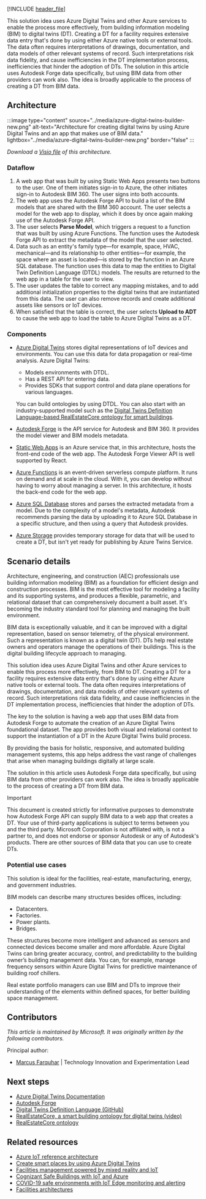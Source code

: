 <!-- # Azure Digital Twins Builder -->

[!INCLUDE [header_file](../../../includes/sol-idea-header.md)]

This solution idea uses Azure Digital Twins and other Azure services to enable the process more effectively, from building information modeling (BIM) to digital twins (DT). Creating a DT for a facility requires extensive data entry that's done by using either Azure native tools or external tools. The data often requires interpretations of drawings, documentation, and data models of other relevant systems of record. Such interpretations risk data fidelity, and cause inefficiencies in the DT implementation process, inefficiencies that hinder the adoption of DTs. The solution in this article uses Autodesk Forge data specifically, but using BIM data from other providers can work also. The idea is broadly applicable to the process of creating a DT from BIM data.

## Architecture

:::image type="content" source="../media/azure-digital-twins-builder-new.png" alt-text="Architecture for creating digital twins by using Azure Digital Twins and an app that makes use of BIM data." lightbox="../media/azure-digital-twins-builder-new.png" border="false" :::

*Download a [Visio file](https://arch-center.azureedge.net/azure-digital-twins-builder.vsdx) of this architecture.*

### Dataflow

1. A web app that was built by using Static Web Apps presents two buttons to the user. One of them initiates sign-in to Azure, the other initiates sign-in to Autodesk BIM 360. The user signs into both accounts.
1. The web app uses the Autodesk Forge API to build a list of the BIM models that are shared with the BIM 360 account. The user selects a model for the web app to display, which it does by once again making use of the Autodesk Forge API.
1. The user selects **Parse Model**, which triggers a request to a function that was built by using Azure Functions. The function uses the Autodesk Forge API to extract the metadata of the model that the user selected.
1. Data such as an entity's family type—for example, space, HVAC, mechanical—and its relationship to other entities—for example, the space where an asset is located—is stored by the function in an Azure SQL database. The function uses this data to map the entities to Digital Twin Definition Language (DTDL) models. The results are returned to the web app in a table for the user to view.
1. The user updates the table to correct any mapping mistakes, and to add additional initialization properties to the digital twins that are instantiated from this data. The user can also remove records and create additional assets like sensors or IoT devices.
1. When satisfied that the table is correct, the user selects **Upload to ADT** to cause the web app to load the table to Azure Digital Twins as a DT.

### Components

- [Azure Digital Twins](https://azure.microsoft.com/services/digital-twins) stores digital representations of IoT devices and environments. You can use this data for data propagation or real-time analysis. Azure Digital Twins:

  - Models environments with DTDL.
  - Has a REST API for entering data.
  - Provides SDKs that support control and data plane operations for various languages.

  You can build ontologies by using DTDL. You can also start with an industry-supported model such as the [Digital Twins Definition Language-based RealEstateCore ontology for smart buildings](https://github.com/azure/opendigitaltwins-building).
- [Autodesk Forge](https://forge.autodesk.com) is the API service for Autodesk and BIM 360. It provides the model viewer and BIM models metadata.
- [Static Web Apps](https://azure.microsoft.com/services/app-service/static) is an Azure service that, in this architecture, hosts the front-end code of the web app. The Autodesk Forge Viewer API is well supported by React.
- [Azure Functions](https://azure.microsoft.com/services/functions/#overview) is an event-driven serverless compute platform. It runs on demand and at scale in the cloud. With it, you can develop without having to worry about managing a server. In this architecture, it hosts the back-end code for the web app.
- [Azure SQL Database](https://azure.microsoft.com/products/azure-sql/database/#overview) stores and parses the extracted metadata from a model. Due to the complexity of a model's metadata, Autodesk recommends parsing the data by uploading it to Azure SQL Database in a specific structure, and then using a query that Autodesk provides.
- [Azure Storage](https://azure.microsoft.com/product-categories/storage) provides temporary storage for data that will be used to create a DT, but isn't yet ready for publishing by Azure Twins Service.

## Scenario details

Architecture, engineering, and construction (AEC) professionals use building information modeling (BIM) as a foundation for efficient design and construction processes. BIM is the most effective tool for modeling a facility and its supporting systems, and produces a flexible, parametric, and relational dataset that can comprehensively document a built asset. It's becoming the industry standard tool for planning and managing the built environment.

BIM data is exceptionally valuable, and it can be improved with a digital representation, based on sensor telemetry, of the physical environment. Such a representation is known as a digital twin (DT). DTs help real estate owners and operators manage the operations of their buildings. This is the digital building lifecycle approach to managing.

This solution idea uses Azure Digital Twins and other Azure services to enable this process more effectively, from BIM to DT. Creating a DT for a facility requires extensive data entry that's done by using either Azure native tools or external tools. The data often requires interpretations of drawings, documentation, and data models of other relevant systems of record. Such interpretations risk data fidelity, and cause inefficiencies in the DT implementation process, inefficiencies that hinder the adoption of DTs.

The key to the solution is having a web app that uses BIM data from Autodesk Forge to automate the creation of an Azure Digital Twins foundational dataset. The app provides both visual and relational context to support the instantiation of a DT in the Azure Digital Twins build process.

By providing the basis for holistic, responsive, and automated building management systems, this app helps address the vast range of challenges that arise when managing buildings digitally at large scale.

The solution in this article uses Autodesk Forge data specifically, but using BIM data from other providers can work also. The idea is broadly applicable to the process of creating a DT from BIM data.

> [!Important]
> This document is created strictly for informative purposes to demonstrate how Autodesk Forge API can supply BIM data to a web app that creates a DT. Your use of third-party applications is subject to terms between you and the third party. Microsoft Corporation is not affiliated with, is not a partner to, and does not endorse or sponsor Autodesk or any of Autodesk's products. There are other sources of BIM data that you can use to create DTs.

### Potential use cases

This solution is ideal for the facilities, real-estate, manufacturing, energy, and government industries. 

BIM models can describe many structures besides offices, including:

- Datacenters.
- Factories.
- Power plants.
- Bridges.

These structures become more intelligent and advanced as sensors and connected devices become smaller and more affordable. Azure Digital Twins can bring greater accuracy, control, and predictability to the building owner’s building management data. You can, for example, manage frequency sensors within Azure Digital Twins for predictive maintenance of building roof chillers.

Real estate portfolio managers can use BIM and DTs to improve their understanding of the elements within defined spaces, for better building space management.

## Contributors

*This article is maintained by Microsoft. It was originally written by the following contributors.*

Principal author:

* [Marcus Farquhar](https://www.linkedin.com/in/marcusfarquhar) | Technology Innovation and Experimentation Lead

## Next steps

- [Azure Digital Twins Documentation](/azure/digital-twins)
- [Autodesk Forge](https://forge.autodesk.com/developer/documentation)
- [Digital Twins Definition Language (GitHub)](https://github.com/azure/opendigitaltwins-dtdl)
- [RealEstateCore, a smart building ontology for digital twins (video)](/shows/internet-of-things-show/realestatecore-a-smart-building-ontology-for-digital-twins)
- [RealEstateCore ontology](https://github.com/Azure/opendigitaltwins-building)

## Related resources

- [Azure IoT reference architecture](/azure/architecture/reference-architectures/iot)
- [Create smart places by using Azure Digital Twins](../../example-scenario/iot/smart-places.yml)
- [Facilities management powered by mixed reality and IoT](facilities-management-powered-by-mixed-reality-and-iot.yml)
- [Cognizant Safe Buildings with IoT and Azure](safe-buildings.yml)
- [COVID-19 safe environments with IoT Edge monitoring and alerting](cctv-iot-edge-for-covid-19-safe-environment-and-mask-detection.yml)
- [Facilities architectures](../../browse/index.yml?terms=facilities)
